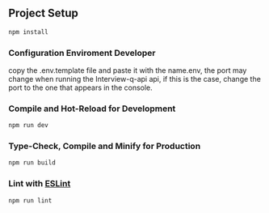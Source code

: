 ## Project Setup

```sh
npm install
```

### Configuration Enviroment Developer

copy the .env.template file and paste it with the name.env, the port may change when running the Interview-q-api api, if this is the case, change the port to the one that appears in the console.

### Compile and Hot-Reload for Development

```sh
npm run dev
```

### Type-Check, Compile and Minify for Production

```sh
npm run build
```

### Lint with [ESLint](https://eslint.org/)

```sh
npm run lint
```
